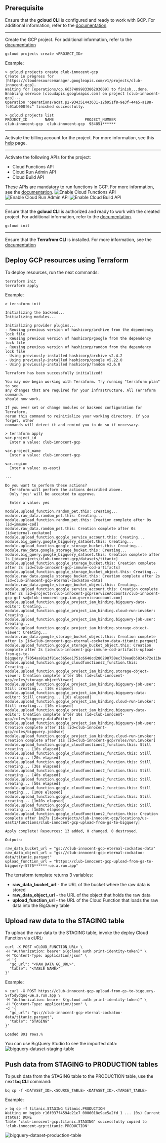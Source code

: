 ## Prerequisite

Ensure that the **gcloud CLI** is configured and ready to work with GCP. For additional information, refer to the [documentation](https://cloud.google.com/sdk/docs/install).

---

Create the GCP project. For additional information, refer to the [documentation](https://developers.google.com/workspace/guides/create-project#gcloud-cli)
```
gcloud projects create <PROJECT_ID>
```
Example:
```
> gcloud projects create club-innocent-gcp
Create in progress for [https://cloudresourcemanager.googleapis.com/v1/projects/club-innocent-gcp].
Waiting for [operations/cp.6637409983386203609] to finish...done.                                                                                
Enabling service [cloudapis.googleapis.com] on project [club-innocent-gcp]...
Operation "operations/acat.p2-934351443631-12b951f8-9e3f-44a5-a188-fc01ab008f6c" finished successfully.

> gcloud projects list
PROJECT_ID        NAME              PROJECT_NUMBER
club-innocent-gcp  club-innocent-gcp  934851******
```

---

Activate the billing account for the project. For more information, see this [help](https://support.google.com/googleapi/answer/6158867?hl=en) page.

---

Activate the following APIs for the project:
* Cloud Functions API 
* Cloud Run Admin API
* Cloud Build API

These APIs are mandatory to run functions in GCP. For more information, see the [documentation](https://cloud.google.com/service-usage/docs/enable-disable).
![Enable Cloud Functions API](./.docs/enable-cloud-functions-api.png)
![Enable Cloud Run Admin API](./.docs/enable-cloud-run-admin-api.png)
![Enable Cloud Build API](./.docs/enable-cloud-build-api.png)

---

Ensure that the **gcloud CLI** is authorized and ready to work with the created project. For additional information, refer to the [documentation](https://cloud.google.com/sdk/docs/initializing).
```
gcloud init
```

---

Ensure that the **Terrafrom CLI** is installed. For more information, see the [documentation](https://developer.hashicorp.com/terraform/tutorials/aws-get-started/install-cli)

## Deploy GCP resources using Terraform

To deploy resources, run the next commands:
```
terraform init
terraform apply
```

Example:
```
> terraform init

Initializing the backend...
Initializing modules...

Initializing provider plugins...
- Reusing previous version of hashicorp/archive from the dependency lock file
- Reusing previous version of hashicorp/google from the dependency lock file
- Reusing previous version of hashicorp/random from the dependency lock file
- Using previously-installed hashicorp/archive v2.4.2
- Using previously-installed hashicorp/google v5.22.0
- Using previously-installed hashicorp/random v3.6.0

Terraform has been successfully initialized!

You may now begin working with Terraform. Try running "terraform plan" to see
any changes that are required for your infrastructure. All Terraform commands
should now work.

If you ever set or change modules or backend configuration for Terraform,
rerun this command to reinitialize your working directory. If you forget, other
commands will detect it and remind you to do so if necessary.

> terraform apply
var.project_id
  Enter a value: club-innocent-gcp

var.project_name
  Enter a value: club-innocent-gcp

var.region
  Enter a value: us-east1

...

Do you want to perform these actions?
  Terraform will perform the actions described above.
  Only 'yes' will be accepted to approve.

  Enter a value: yes

module.upload_function.random_pet.this: Creating...
module.raw_data.random_pet.this: Creating...
module.upload_function.random_pet.this: Creation complete after 0s [id=immune-cod]
module.raw_data.random_pet.this: Creation complete after 0s [id=eternal-cockatoo]
module.upload_function.google_service_account.this: Creating...
module.big_query.google_bigquery_dataset.this: Creating...
module.upload_function.google_storage_bucket.this: Creating...
module.raw_data.google_storage_bucket.this: Creating...
module.big_query.google_bigquery_dataset.this: Creation complete after 1s [id=projects/club-innocent-gcp/datasets/titanic]
module.upload_function.google_storage_bucket.this: Creation complete after 2s [id=club-innocent-gcp-immune-cod-artifacts]
module.upload_function.google_storage_bucket_object.this: Creating...
module.raw_data.google_storage_bucket.this: Creation complete after 2s [id=club-innocent-gcp-eternal-cockatoo-data]
module.raw_data.google_storage_bucket_object.this: Creating...
module.upload_function.google_service_account.this: Creation complete after 2s [id=projects/club-innocent-gcp/serviceAccounts/club-innocent-gcp-gcf-sa@club-innocent-gcp.iam.gserviceaccount.com]
module.upload_function.google_project_iam_binding.bigquery-data-editor: Creating...
module.upload_function.google_project_iam_binding.cloud-run-invoker: Creating...
module.upload_function.google_project_iam_binding.bigquery-job-user: Creating...
module.upload_function.google_project_iam_binding.storage-object-viewer: Creating...
module.raw_data.google_storage_bucket_object.this: Creation complete after 1s [id=club-innocent-gcp-eternal-cockatoo-data-titanic.parquet]
module.upload_function.google_storage_bucket_object.this: Creation complete after 2s [id=club-innocent-gcp-immune-cod-artifacts-upload-from-gs-to-bigquery.f7054aa91a3f81ec365ee1751c6648cd280298758ec739ea6b5824b72e11be90.zip]
module.upload_function.google_cloudfunctions2_function.this: Creating...
module.upload_function.google_project_iam_binding.storage-object-viewer: Creation complete after 10s [id=club-innocent-gcp/roles/storage.objectViewer]
module.upload_function.google_project_iam_binding.bigquery-job-user: Still creating... [10s elapsed]
module.upload_function.google_project_iam_binding.bigquery-data-editor: Still creating... [10s elapsed]
module.upload_function.google_project_iam_binding.cloud-run-invoker: Still creating... [10s elapsed]
module.upload_function.google_project_iam_binding.bigquery-data-editor: Creation complete after 10s [id=club-innocent-gcp/roles/bigquery.dataEditor]
module.upload_function.google_project_iam_binding.bigquery-job-user: Creation complete after 11s [id=club-innocent-gcp/roles/bigquery.jobUser]
module.upload_function.google_project_iam_binding.cloud-run-invoker: Creation complete after 11s [id=club-innocent-gcp/roles/run.invoker]
module.upload_function.google_cloudfunctions2_function.this: Still creating... [10s elapsed]
module.upload_function.google_cloudfunctions2_function.this: Still creating... [20s elapsed]
module.upload_function.google_cloudfunctions2_function.this: Still creating... [30s elapsed]
module.upload_function.google_cloudfunctions2_function.this: Still creating... [40s elapsed]
module.upload_function.google_cloudfunctions2_function.this: Still creating... [50s elapsed]
module.upload_function.google_cloudfunctions2_function.this: Still creating... [1m0s elapsed]
module.upload_function.google_cloudfunctions2_function.this: Still creating... [1m10s elapsed]
module.upload_function.google_cloudfunctions2_function.this: Still creating... [1m20s elapsed]
module.upload_function.google_cloudfunctions2_function.this: Creation complete after 1m27s [id=projects/club-innocent-gcp/locations/us-east1/functions/club-innocent-gcp-upload-from-gs-to-bigquery]

Apply complete! Resources: 13 added, 0 changed, 0 destroyed.

Outputs:

raw_data_bucket_url = "gs://club-innocent-gcp-eternal-cockatoo-data"
raw_data_object_url = "gs://club-innocent-gcp-eternal-cockatoo-data/titanic.parquet"
upload_function_url = "https://club-innocent-gcp-upload-from-gs-to-bigquery-57f5******-ue.a.run.app"
```

The terraform template returns 3 variables:
* **raw_data_bucket_url** - the URL of the bucket where the raw data is stored
* **raw_data_object_url** - the URL of the object that holds the raw data
* **upload_function_url** - the URL of the Cloud Function that loads the raw data into the BigQuery table

## Upload raw data to the STAGING table

To upload the raw data to the STAGING table, invoke the deploy Cloud Function via cURL:
```
curl -X POST <CLOUD_FUNCTION_URL> \
-H "Authorization: bearer $(gcloud auth print-identity-token)" \
-H "Content-Type: application/json" \
-d '{
  "gc_url": "<RAW_DATA_GC_URL>",
  "table": "<TABLE NAME>"
}'
```

Example:
```
> curl -X POST https://club-innocent-gcp-upload-from-gs-to-bigquery-57f5dydquq-ue.a.run.app \
-H "Authorization: bearer $(gcloud auth print-identity-token)" \
-H "Content-Type: application/json" \
-d '{
  "gc_url": "gs://club-innocent-gcp-eternal-cockatoo-data/titanic.parquet",
  "table": "STAGING"
}'

Loaded 891 rows.%                    
```

You can use BigQuery Studio to see the imported data:
![bigquery-dataset-staging-table](./.docs/bigquery-dataset-staging-table.png)

## Push data from STAGING to PRODUCTION tables

To push data from the STAGING table to the PRODUCTION table, use the next **bq CLI** command:
```
bq cp -f <DATASET_ID>.<SOURCE_TABLE> <DATASET_ID>.<TARGET_TABLE>
```

Example:
```
> bq cp -f titanic.STAGING titanic.PRODUCTION
Waiting on bqjob_r16f037f4594e21e7_0000018e9ae5a2fd_1 ... (0s) Current status: DONE   
Table 'club-innocent-gcp:titanic.STAGING' successfully copied to 'club-innocent-gcp:titanic.PRODUCTION'
```
![bigquery-dataset-production-table](./.docs/bigquery-dataset-production-table.png)